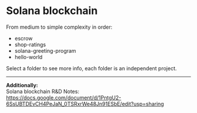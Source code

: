 
# Solana blockchain

From medium to simple complexity in order:  
- escrow
- shop-ratings 
- solana-greeting-program 
- hello-world

Select a folder to see more info, each folder is an independent project.

---- 

**Additionally:**  
Solana blockchain R&D Notes:  
https://docs.google.com/document/d/1PntgU2-6SsUBTDEvCH4PeJaN_0TSRxrWe48Jn91ESbE/edit?usp=sharing
